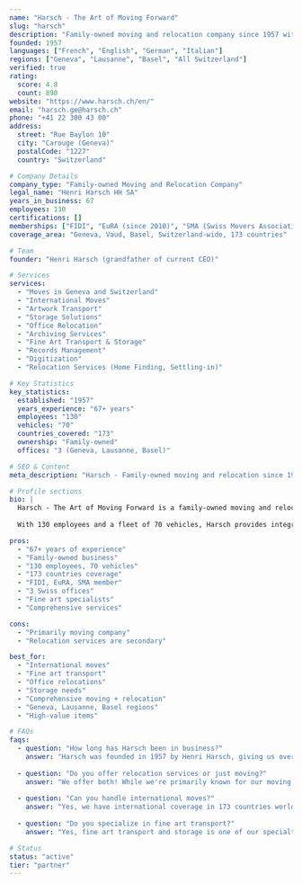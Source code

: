 ```yaml
---
name: "Harsch - The Art of Moving Forward"
slug: "harsch"
description: "Family-owned moving and relocation company since 1957 with offices in Geneva, Lausanne, and Basel. 67+ years experience, 130 employees, international coverage in 173 countries."
founded: 1957
languages: ["French", "English", "German", "Italian"]
regions: ["Geneva", "Lausanne", "Basel", "All Switzerland"]
verified: true
rating:
  score: 4.8
  count: 890
website: "https://www.harsch.ch/en/"
email: "harsch.ge@harsch.ch"
phone: "+41 22 300 43 00"
address:
  street: "Rue Baylon 10"
  city: "Carouge (Geneva)"
  postalCode: "1227"
  country: "Switzerland"

# Company Details
company_type: "Family-owned Moving and Relocation Company"
legal_name: "Henri Harsch HH SA"
years_in_business: 67
employees: 130
certifications: []
memberships: ["FIDI", "EuRA (since 2010)", "SMA (Swiss Movers Association)"]
coverage_area: "Geneva, Vaud, Basel, Switzerland-wide, 173 countries"

# Team
founder: "Henri Harsch (grandfather of current CEO)"

# Services
services:
  - "Moves in Geneva and Switzerland"
  - "International Moves"
  - "Artwork Transport"
  - "Storage Solutions"
  - "Office Relocation"
  - "Archiving Services"
  - "Fine Art Transport & Storage"
  - "Records Management"
  - "Digitization"
  - "Relocation Services (Home Finding, Settling-in)"

# Key Statistics
key_statistics:
  established: "1957"
  years_experience: "67+ years"
  employees: "130"
  vehicles: "70"
  countries_covered: "173"
  ownership: "Family-owned"
  offices: "3 (Geneva, Lausanne, Basel)"

# SEO & Content
meta_description: "Harsch - Family-owned moving and relocation since 1957. 130 employees, 70 vehicles, 173 countries. Geneva, Lausanne, Basel offices. FIDI, EuRA, SMA member."

# Profile sections
bio: |
  Harsch - The Art of Moving Forward is a family-owned moving and relocation company founded in 1957 by Henri Harsch (grandfather of the current CEO), operating offices in Geneva (Carouge), Lausanne (Vaud), and Laufenburg (Basel area) with comprehensive services throughout Switzerland and international coverage in 173 countries.
  
  With 130 employees and a fleet of 70 vehicles, Harsch provides integrated moving and relocation services including moves in Geneva and Switzerland, international moves, artwork transport, storage, office relocation, archiving, fine art transport and storage project management, records management, digitization, as well as relocation services (home finding, settling-in). As a member of FIDI, EuRA (Harsch Relocations since 2010), and SMA (Swiss Movers Association), the company combines 67+ years of moving expertise with destination services to serve both corporate and private clients throughout Switzerland and globally.

pros:
  - "67+ years of experience"
  - "Family-owned business"
  - "130 employees, 70 vehicles"
  - "173 countries coverage"
  - "FIDI, EuRA, SMA member"
  - "3 Swiss offices"
  - "Fine art specialists"
  - "Comprehensive services"

cons:
  - "Primarily moving company"
  - "Relocation services are secondary"

best_for:
  - "International moves"
  - "Fine art transport"
  - "Office relocations"
  - "Storage needs"
  - "Comprehensive moving + relocation"
  - "Geneva, Lausanne, Basel regions"
  - "High-value items"

# FAQs
faqs:
  - question: "How long has Harsch been in business?"
    answer: "Harsch was founded in 1957 by Henri Harsch, giving us over 67 years of experience in moving and relocation services. We're now a third-generation family-owned business."
  
  - question: "Do you offer relocation services or just moving?"
    answer: "We offer both! While we're primarily known for our moving services, we also provide comprehensive relocation services including home finding and settling-in assistance through Harsch Relocations (EuRA member since 2010)."
  
  - question: "Can you handle international moves?"
    answer: "Yes, we have international coverage in 173 countries worldwide as a FIDI member. We can handle moves to and from Switzerland to almost anywhere in the world."
  
  - question: "Do you specialize in fine art transport?"
    answer: "Yes, fine art transport and storage is one of our specialties. We have dedicated project management for high-value items, artwork, and antiques with proper handling and insurance."

# Status
status: "active"
tier: "partner"
---
```


